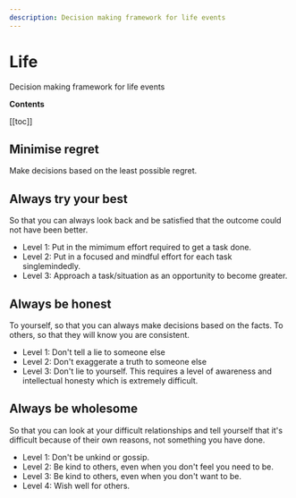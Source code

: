 ```yaml
---
description: Decision making framework for life events
---
```


# Life

Decision making framework for life events

**Contents**

[[toc]]

## Minimise regret

Make decisions based on the least possible regret.

## Always try your best

So that you can always look back and be satisfied that the outcome could not have been better.

- Level 1: Put in the mimimum effort required to get a task done.
- Level 2: Put in a focused and mindful effort for each task singlemindedly.
- Level 3: Approach a task/situation as an opportunity to become greater.

## Always be honest

To yourself, so that you can always make decisions based on the facts. To others, so that they will know you are consistent.

- Level 1: Don't tell a lie to someone else
- Level 2: Don't exaggerate a truth to someone else
- Level 3: Don't lie to yourself. This requires a level of awareness and intellectual honesty which is extremely difficult. 

## Always be wholesome

So that you can look at your difficult relationships and tell yourself that it's difficult because of their own reasons, not something you have done.

- Level 1: Don't be unkind or gossip.
- Level 2: Be kind to others, even when you don't feel you need to be.
- Level 3: Be kind to others, even when you don't want to be.
- Level 4: Wish well for others.
